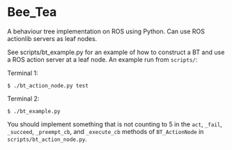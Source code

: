 # Bee_Tea
A behaviour tree implementation on ROS using Python. Can use ROS actionlib servers as leaf nodes.

See scripts/bt_example.py for an example of how to construct a BT and use a ROS action server at a leaf node.
An example run from `scripts/`:

Terminal 1:
```
$ ./bt_action_node.py test
```


Terminal 2:
```
$ ./bt_example.py
```

You should implement something that is not counting to 5 in the `act`, `_fail`, `_succeed`, `_preempt_cb`, and `_execute_cb`
methods of `BT_ActionNode` in `scripts/bt_action_node.py`.
